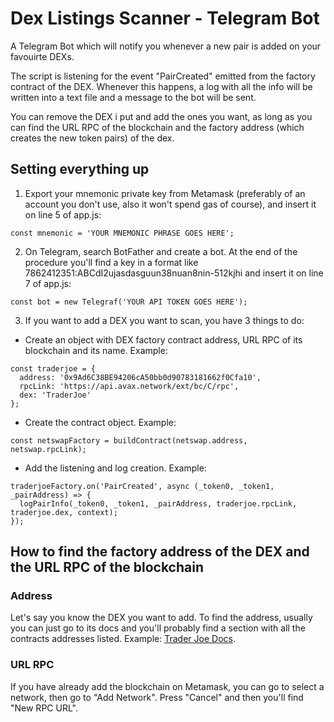 # Dex Listings Scanner - Telegram Bot
A Telegram Bot which will notify you whenever a new pair is added on your favouirte DEXs. 

The script is listening for the event "PairCreated" emitted from the factory contract of the DEX. Whenever this happens, a log with all the info will be written into a text file and a message to the bot will be sent.

You can remove the DEX i put and add the ones you want, as long as you can find the URL RPC of the blockchain and the factory address (which creates the new token pairs) of the dex.

## Setting everything up
1. Export your mnemonic private key from Metamask (preferably of an account you don't use, also it won't spend gas of course), and insert it on line 5 of app.js:
```
const mnemonic = 'YOUR MNEMONIC PHRASE GOES HERE';
```
2. On Telegram, search BotFather and create a bot. At the end of the procedure you'll find a key in a format like 7862412351:ABCdI2ujasdasguun38nuan8nin-512kjhi and insert it on line 7 of app.js:
```
const bot = new Telegraf('YOUR API TOKEN GOES HERE');
```
3. If you want to add a DEX you want to scan, you have 3 things to do:
- Create an object with DEX factory contract address, URL RPC of its blockchain and its name. Example:
```
const traderjoe = {
  address: '0x9Ad6C38BE94206cA50bb0d90783181662f0Cfa10',
  rpcLink: 'https://api.avax.network/ext/bc/C/rpc',
  dex: 'TraderJoe'
};
```
- Create the contract object. Example:
```
const netswapFactory = buildContract(netswap.address, netswap.rpcLink);
```
- Add the listening and log creation. Example:
```
traderjoeFactory.on('PairCreated', async (_token0, _token1, _pairAddress) => {
  logPairInfo(_token0, _token1, _pairAddress, traderjoe.rpcLink, traderjoe.dex, context);
});
```

## How to find the factory address of the DEX and the URL RPC of the blockchain
### Address
Let's say you know the DEX you want to add. To find the address, usually you can just go to its docs and you'll probably find a section with all the contracts addresses listed. Example: [Trader Joe Docs](docs.traderjoexyz.com/main/the-project/contracts).
### URL RPC
If you have already add the blockchain on Metamask, you can go to select a network, then go to "Add Network". Press "Cancel" and then you'll find "New RPC URL".
